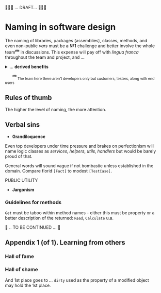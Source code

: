 
🚧🚧🚧 ... DRAFT... 🚧🚧🚧

# Naming in software design

The naming of libraries, packages (assemblies), classes, methods, and even non-public _vars_ must be a **№1** challenge and better involve the whole team<sup>:family:</sup> in discussions. This expense will pay off with *lingua franca* throughout the team and project, and ...
<details>
  <summary>... <b>derived benefits</b></summary>
  
+ common comprehension of a domain, collaboration, and indeed bound team,
+ genuine design and self-descriptive code,
+ inspiration for behavior/domain-driven design,
+ escape from heaps of reqs, specs, DoU, and meetings protocols - hard to follow but easy to misunderstand or forget (but mostly neglected),
+ reduced efforts to get into a project for newcomers,
+ comfy navigation within the source code (with an IDE's explorer or <kbd>CTRL+F</kbd>).

 ---
 
</details>

&nbsp;&nbsp;&nbsp;&nbsp;&nbsp;&nbsp;<sup>:family:</sup><sub> The team here there aren't developers only but customers, testers, along with end users</sub>

## Rules of thumb

The higher the level of naming, the more attention.

## Verbal sins

- **Grandiloquence** 

Even top developers under time pressure and brakes on perfectionism will name logic classes as *services*, *helpers*, *utils*, *handlers* but would 
be barely proud of that.

General words will sound vague if not bombastic unless established in the domain. Compare florid `[Fact]` to modest `[TestCase]`. 

PUBLIC UTILITY

- **Jargonism**

### Guidelines for methods

`Get` must be taboo within method names - either this must be property or a better description of the returned: `Read`, `Calculate` u.a.

🚧 .. TO BE CONTINUED ... 🚧

## Appendix 1 (of 1). Learning from others

### Hall of fame 



### Hall of shame

And 1st place goes to ... `dirty` used as the property of a modified object may hold the 1st place.
